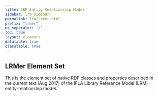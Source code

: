 ```yaml
---
title: LRM Entity-Relationship Model
sidebar: lrm_sidebar
permalink: lrm/lrmer.html
prefix: "lrmer"
ns_separator: '/'
toc: true
layout: elements
datatable: true
classtable: true
---
```


## LRMer Element Set

This is the element set of native RDF classes and properties described in the current text (Aug 2017) of the IFLA Library Reference Model (LRM) entity-relationship model.
